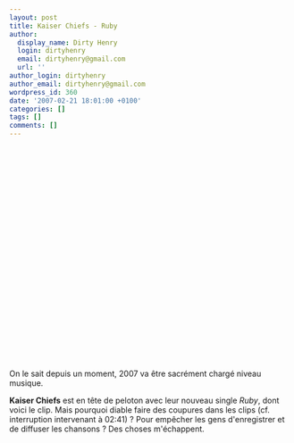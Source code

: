 ```yaml
---
layout: post
title: Kaiser Chiefs - Ruby
author:
  display_name: Dirty Henry
  login: dirtyhenry
  email: dirtyhenry@gmail.com
  url: ''
author_login: dirtyhenry
author_email: dirtyhenry@gmail.com
wordpress_id: 360
date: '2007-02-21 18:01:00 +0100'
categories: []
tags: []
comments: []
---
```

<object width="480" height="385"><param name="movie" value="http://www.youtube.com/v/qObzgUfCl28&hl=fr_FR&fs=1&"></param><param name="allowFullScreen" value="true"></param><param name="allowscriptaccess" value="always"></param><embed src="http://www.youtube.com/v/qObzgUfCl28&hl=fr_FR&fs=1&" type="application/x-shockwave-flash" allowscriptaccess="always" allowfullscreen="true" width="480" height="385"></embed></object>

On le sait depuis un moment, 2007 va être sacrément chargé niveau musique. 

__Kaiser Chiefs__ est en tête de peloton avec leur nouveau single *Ruby*, dont voici le clip. Mais pourquoi diable faire des coupures dans les clips (cf. interruption intervenant à 02:41) ? Pour empêcher les gens d'enregistrer et de diffuser les chansons ? Des choses m'échappent.
